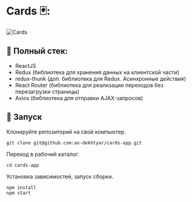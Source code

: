 # Cards 🃏:

![Cards](https://cdn1.savepice.ru/uploads/2021/8/16/f1663533f60ecd14a0f876b0d73928ae-full.png)



## :memo: Полный стек:
- ReactJS
- Redux (библиотека для хранения данных на клиентской части)
- redux-thunk (доп. библиотека для Redux. Асинхронные действия)
- React Router (библиотека для реализации переходов без перезагрузки страницы)
- Axios (библиотека для отправки AJAX-запросов)

## :rocket: Запуск

Клонируйте репозиторий на свой компьютер.
```
git clone git@github.com:an-dekhtyar/cards-app.git
```

Переход в рабочий каталог.
```
cd cards-app
```
Установка зависимостей, запуск сборки.
```
npm install
npm start
```
